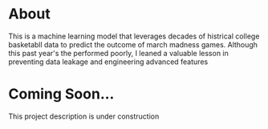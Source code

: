 # About

This is a machine learning model that leverages decades of histrical college
basketabll data to predict the outcome of march madness games. Although this
past year's the performed poorly, I leaned a valuable lesson in preventing data
leakage and engineering advanced features

# Coming Soon...

This project description is under construction